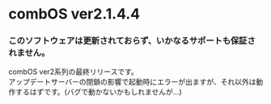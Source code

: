 # combOS ver2.1.4.4
### このソフトウェアは更新されておらず、いかなるサポートも保証されません。
combOS ver2系列の最終リリースです。<br>
アップデートサーバーの閉鎖の影響で起動時にエラーが出ますが、それ以外は動作するはずです。(バグで動かないかもしれませんが…)
